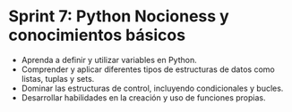 # Sprint 7: Python Nocioness y conocimientos básicos

- Aprenda a definir y utilizar variables en Python.
- Comprender y aplicar diferentes tipos de estructuras de datos como listas, tuplas y sets.
- Dominar las estructuras de control, incluyendo condicionales y bucles.
- Desarrollar habilidades en la creación y uso de funciones propias.
